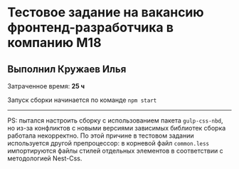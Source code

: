 # Тестовое задание на вакансию фронтенд-разработчика в компанию М18

## Выполнил Кружаев Илья

Затраченное время: **25 ч**

Запуск сборки начинается по команде ```npm start```

---

PS: пытался настроить сборку с использованием пакета ```gulp-css-nbd```, но из-за конфликтов с новыми версиями зависимых библиотек сборка работала некорректно. По этой причине в тестовом задании используется другой препроцессор: в корневой файл ```common.less``` импортируются файлы стилей отдельных элементов в соответствии с методологией Nest-Css.
